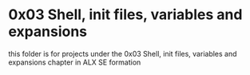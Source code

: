 # 0x03 Shell, init files, variables and expansions


this folder is for projects under the 0x03 Shell, init files, variables and expansions chapter in ALX SE formation